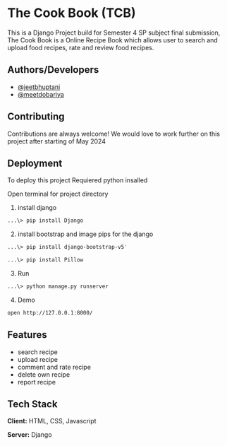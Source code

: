 
# The Cook Book (TCB)

This is a Django Project build for Semester 4 SP subject final submission, The Cook Book is a Online Recipe Book which allows user to search and upload food recipes, rate and review food recipes.


## Authors/Developers

- [@jeetbhuptani](https://www.github.com/jeetbhuptani)
- [@meetdobariya](https://github.com/Meet9399)


## Contributing

Contributions are always welcome!
We would love to work further on this project after starting of May 2024 


## Deployment

To deploy this project
Requiered python insalled

Open terminal for project directory

1. install django 
```bash
...\> pip install Django
```

2. install bootstrap and image pips for the django
```bash
...\> pip install django-bootstrap-v5'
```
```bash
...\> pip install Pillow
```
3. Run 
```bash
...\> python manage.py runserver 
```
4. Demo
```bash
open http://127.0.0.1:8000/
```

## Features

- search recipe
- upload recipe
- comment and rate recipe
- delete own recipe
- report recipe

## Tech Stack

**Client:** HTML, CSS, Javascript

**Server:** Django 

